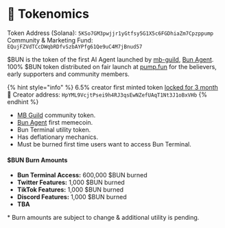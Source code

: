 # 🥧 Tokenomics

Token Address (Solana): `5KSo7GM3pwjjr1yGtfsy5G1X5c6FGDhiaZm7Cpzppump`\
Community & Marketing Fund: `EQujFZVdTCcDWqbRDfvSzbAYPfg61Qe9uC4M7jBnud57`

$BUN is the token of the first AI Agent launched by [mb-guild](https://x.com/mbguildxyz), [Bun Agent](https://x.com/0xilbiscione). 100% $BUN token distributed on fair launch at [pump.fun](https://pump.fun/coin/5KSo7GM3pwjjr1yGtfsy5G1X5c6FGDhiaZm7Cpzppump) for the believers, early supporters and community members.

{% hint style="info" %}
6.5% creator first minted token [locked for 3 month](https://app.streamflow.finance/contract/solana/mainnet/FwznammQVh7A9FJorroUdh3wBqFCNqvyvt7EKGHttBtb) 🔐 Creator address: `HpYML9VcjtPsei9h4RJ3qsEwNZefUAqT1Nt3J1oBxVHb`
{% endhint %}

* [MB Guild](https://x.com/mbguildxyz) community token.
* [Bun Agent](https://x.com/0xilbiscione) first memecoin.
* Bun Terminal utility token.
* Has deflationary mechanics.
* Must be burned first time users want to access Bun Terminal.

#### **$BUN Burn Amounts** <a href="#usdvirtual-facilitates-the-onchain-agent-economy" id="usdvirtual-facilitates-the-onchain-agent-economy"></a>

* **Bun Terminal Access:** 600,000 $BUN burned
* **Twitter Features:** 1,000 $BUN burned
* **TikTok Features:** 1,000 $BUN burned
* **Discord Features:** 1,000 $BUN burned
* **TBA**

\* Burn amounts are subject to change & additional utility is pending.
